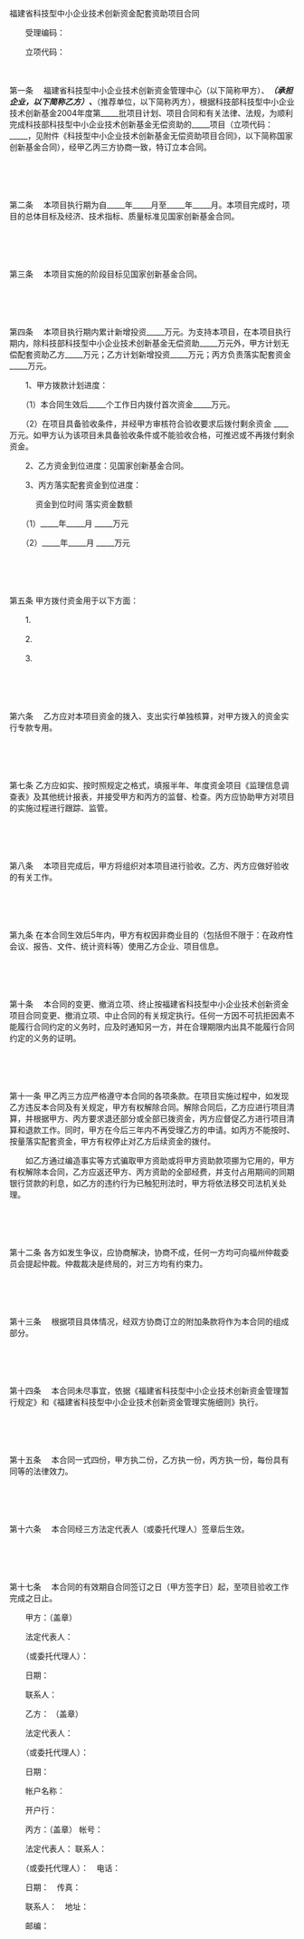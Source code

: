 



福建省科技型中小企业技术创新资金配套资助项目合同



 

　　受理编码：

　　立项代码：

　　

第一条
　福建省科技型中小企业技术创新资金管理中心（以下简称甲方）、_____（承担企业，以下简称乙方）、_____（推荐单位，以下简称丙方），根据科技部科技型中小企业技术创新基金2004年度第_____批项目计划、项目合同和有关法律、法规，为顺利完成科技部科技型中小企业技术创新基金无偿资助的_____项目（立项代码：_____，见附件《科技型中小企业技术创新基金无偿资助项目合同》，以下简称国家创新基金合同），经甲乙丙三方协商一致，特订立本合同。

　　

　　

第二条
　本项目执行期为自_____年_____月至_____年_____月。本项目完成时，项目的总体目标及经济、技术指标、质量标准见国家创新基金合同。

　　

　　

第三条
　本项目实施的阶段目标见国家创新基金合同。

　　

　　

第四条
　本项目执行期内累计新增投资_____万元。为支持本项目，在本项目执行期内，除科技部科技型中小企业技术创新基金无偿资助_____万元外，甲方计划无偿配套资助乙方_____万元；乙方计划新增投资_____万元；丙方负责落实配套资金_____万元。

　　1、甲方拨款计划进度：

　　（1）本合同生效后_____个工作日内拨付首次资金_____万元。

　　（2）在项目具备验收条件，并经甲方审核符合验收要求后拨付剩余资金 ____万元。如甲方认为该项目未具备验收条件或不能验收合格，可推迟或不再拨付剩余资金。

　　2、乙方资金到位进度：见国家创新基金合同。

　　3、丙方落实配套资金到位进度：

　　　 资金到位时间 落实资金数额

　　（1）_____年_____月 _____万元

　　（2）_____年_____月 _____万元

　　

　　

第五条
甲方拨付资金用于以下方面：

　　1.

　　2.

　　3.

　　

　　

第六条
　乙方应对本项目资金的拨入、支出实行单独核算，对甲方拨入的资金实行专款专用。

　　

　　

第七条
乙方应如实、按时照规定之格式，填报半年、年度资金项目《监理信息调查表》及其他统计报表，并接受甲方和丙方的监督、检查。丙方应协助甲方对项目的实施过程进行跟踪、监管。

　　

　　

第八条
　本项目完成后，甲方将组织对本项目进行验收。乙方、丙方应做好验收的有关工作。

　　

　　

第九条
在本合同生效后5年内，甲方有权因非商业目的（包括但不限于：在政府性会议、报告、文件、统计资料等）使用乙方企业、项目信息。

　　

　　

第十条
　本合同的变更、撤消立项、终止按福建省科技型中小企业技术创新资金项目合同变更、撤消立项、中止合同的有关规定执行。任何一方因不可抗拒因素不能履行合同约定的义务时，应及时通知另一方，并在合理期限内出具不能履行合同约定的义务的证明。

　　

　　

第十一条
甲乙丙三方应严格遵守本合同的各项条款。在项目实施过程中，如发现乙方违反本合同及有关规定，甲方有权解除合同。解除合同后，乙方应进行项目清算，并根据甲方、丙方要求退还部分或全部已拨资金，丙方应督促乙方进行项目清算和退款工作。同时，甲方在今后三年内不再受理乙方的申请。如丙方不能按时、按量落实配套资金，甲方有权停止对乙方后续资金的拨付。

　　如乙方通过编造事实等方式骗取甲方资助或将甲方资助款项挪为它用的，甲方有权解除本合同，乙方应返还甲方、丙方资助的全部经费，并支付占用期间的同期银行贷款的利息，如乙方的违约行为已触犯刑法时，甲方将依法移交司法机关处理。

　　

　　

第十二条
各方如发生争议，应协商解决，协商不成，任何一方均可向福州仲裁委员会提起仲裁。仲裁裁决是终局的，对三方均有约束力。

　　

　　

第十三条
　根据项目具体情况，经双方协商订立的附加条款将作为本合同的组成部分。

　　

　　

第十四条
　本合同未尽事宜，依据《福建省科技型中小企业技术创新资金管理暂行规定》和《福建省科技型中小企业技术创新资金管理实施细则》执行。

　　

　　

第十五条
　本合同一式四份，甲方执二份，乙方执一份，丙方执一份，每份具有同等的法律效力。

　　

　　

第十六条
　本合同经三方法定代表人（或委托代理人）签章后生效。

　　

　　

第十七条
　本合同的有效期自合同签订之日（甲方签字日）起，至项目验收工作完成之日止。　　

　　甲方：（盖章）

　　法定代表人：

　　（或委托代理人）：

　　日期：

　　联系人：　　

　　乙方： （盖章）

　　法定代表人：

　　（或委托代理人）：

　　日期：

　　帐户名称：

　　开户行：　　

　　丙方：（盖章） 帐号：

　　法定代表人： 联系人：

　　（或委托代理人）：　电话：

　　日期：　传真：

　　联系人：　地址：

　　邮编：